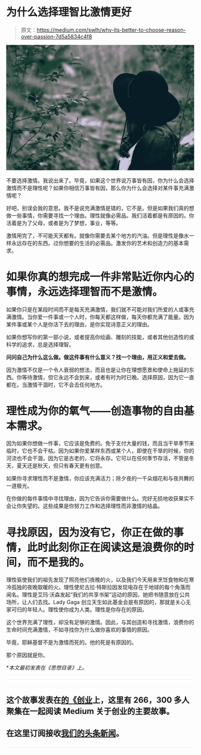 # 为什么选择理智比激情更好

> 原文：<https://medium.com/swlh/why-its-better-to-choose-reason-over-passion-7d5a5834c4f8>

![](img/d7e6472f7912ab59570594cdf4af7478.png)

不要选择激情。我说出来了。毕竟，如果这个世界说万事皆有因，你为什么会选择激情而不是理性呢？如果你相信万事皆有因，那么你为什么会选择对某件事充满激情呢？

好吧，别误会我的意思。我不是说充满激情是错的，它不是。但是如果我们真的想做一些事情，你需要寻找一个理由。理性就像必需品。我们活着都是有原因的。你活着是为了父母，或者是为了梦想，事业，等等。

激情用完了，不可能天天都有。就像你需要去某个地方的汽油。但是理性是像水一样永远存在的东西。过你想要的生活的必需品。激发你的艺术和创造力的基本需求。

# 如果你真的想完成一件非常贴近你内心的事情，永远选择理智而不是激情。

如果你只是在某段时间而不是每天充满激情，我们就不可能对我们所爱的人或事充满激情。当你爱一件事或一个人时，你每天都这样做，每天你都充满了能量。因为某件事或某个人是你活下去的理由，是你实现诗意正义的理由。

如果你想写你的第一部小说，或者提高你绘画、雕刻的技能，或者其他创造性的或科学的追求，总是选择理智。

**问问自己为什么这么做。做这件事有什么意义？找一个理由，用正义和爱去做。**

因为激情不仅是一个令人衰弱的想法，而且也是让你在理想愿景和使命上拖延的东西。你等待激情，但它永远不会到来，或者有时为时已晚。选择原因，因为它一直都在。当激情干涸时，它不会去任何地方。

# 理性成为你的氧气——创造事物的自由基本需求。

因为如果你想做一件事，它应该是免费的。免于支付大量的钱，而且当干旱季节来临时，它也不会干枯。因为如果你爱某样东西或某个人，即使在干旱的时候，你的河流也不会干涸，因为它是古老的，它将永存。它可以在任何季节存活，不管是冬天、夏天还是秋天，但只有春天更有创意。

如果你寻求理性而不是激情，你应该充满活力；除夕夜的一千朵烟花和与夜共舞的一道极光。

在你做的每件事情中寻找理由，因为它告诉你需要做什么。完好无损地收获果实不会让你失望的。这些成果是你努力工作和选择理性而非激情的结晶。

# 寻找原因，因为没有它，你正在做的事情，此时此刻你正在阅读这是浪费你的时间，而不是我的。

理性驱使我们的祖先发现了照亮他们夜晚的火，以及我们今天用来烹饪食物和在寒冷孤独的夜晚取暖的火。理性使尼古拉·特斯拉因发现电存在于地球的每个角落而闻名。理性是艾玛·沃森发起“我们的共享书架”运动的原因，她把书随意放在公共场所，让人们去找。Lady Gaga 创立天生如此基金会是有原因的，那就是关心无家可归的年轻人。理性使你成为人类。理性是你存在的原因。

这个世界充满了理性，却没有足够的激情。因此，与其创造和寻找激情，浪费你的生命时间充满激情，不如寻找你为什么做你喜欢的事情的原因。

毕竟，耶稣基督不是为激情而死的。他的死是有原因的。

那个原因就是你。

**本文最初发表在《思想目录》上。*

![](img/731acf26f5d44fdc58d99a6388fe935d.png)

## 这个故事发表在[的《创业](https://medium.com/swlh)上，这里有 266，300 多人聚集在一起阅读 Medium 关于创业的主要故事。

## 在这里订阅接收[我们的头条新闻](http://growthsupply.com/the-startup-newsletter/)。

![](img/731acf26f5d44fdc58d99a6388fe935d.png)
